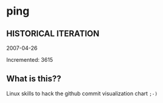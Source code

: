 # ping

## HISTORICAL ITERATION
2007-04-26

Incremented: 3615

## What is this?? 
Linux skills to hack the github commit visualization chart `;-)`
